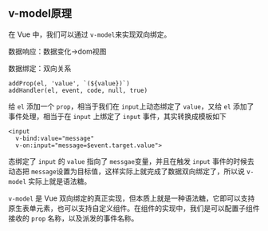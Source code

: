 ## v-model原理

在 Vue 中，我们可以通过 `v-model`来实现双向绑定。

数据响应：数据变化->dom视图 

数据绑定：双向关系

```
addProp(el, 'value', `(${value})`)
addHandler(el, event, code, null, true)
```

给 `el` 添加一个 `prop`，相当于我们在 `input`上动态绑定了 `value`，又给 `el` 添加了事件处理，相当于在 `input` 上绑定了 `input` 事件，其实转换成模板如下

```
<input
  v-bind:value="message"
  v-on:input="message=$event.target.value">
```

态绑定了 `input` 的 `value` 指向了 `messgae`变量，并且在触发 `input` 事件的时候去动态把 `message`设置为目标值，这样实际上就完成了数据双向绑定了，所以说 `v-model` 实际上就是语法糖。

`v-model` 是 Vue 双向绑定的真正实现，但本质上就是一种语法糖，它即可以支持原生表单元素，也可以支持自定义组件。在组件的实现中，我们是可以配置子组件接收的 `prop` 名称，以及派发的事件名称。